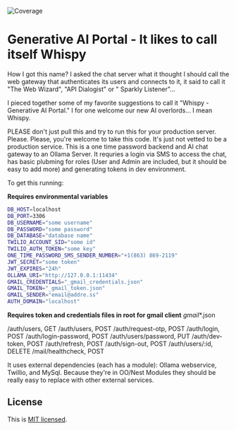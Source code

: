 ![Coverage](https://raw.githubusercontent.com/wiki/snlacks/generative-ai-portal/coverage.svg)

# Generative AI Portal - It likes to call itself Whispy

How I got this name? I asked the chat server what it thought I should call the web gateway that authenticates its users and connects to it, it said to call it "The Web Wizard", "API Dialogist" or " Sparkly Listener"...

I pieced together some of my favorite suggestions to call it "Whispy - Generative AI Portal." I for one welcome our new AI overlords... I mean Whispy.

PLEASE don't just pull this and try to run this for your production server. Please. Please, you're welcome to take this code. It's just not vetted to be a production service. This is a one time password backend and AI chat gateway to an Ollama Server. It requries a login via SMS to access the chat, has basic plubming for roles (User and Admin are included, but it should be easy to add more) and generating tokens in dev environment.

To get this running:

**Requires environmental variables**

```bash
DB_HOST=localhost
DB_PORT=3306
DB_USERNAME="some username"
DB_PASSWORD="some password"
DB_DATABASE="database name"
TWILIO_ACCOUNT_SID="some id"
TWILIO_AUTH_TOKEN="some key"
ONE_TIME_PASSWORD_SMS_SENDER_NUMBER="+1(863) 869-2119"
JWT_SECRET="some token"
JWT_EXPIRES="24h"
OLLAMA_URI="http://127.0.0.1:11434"
GMAIL_CREDENTIALS="_gmail_credentials.json"
GMAIL_TOKEN="_gmail_token.json"
GMAIL_SENDER="email@addre.ss"
AUTH_DOMAIN="localhost"
```

**Requires token and credentials files in root for gmail client**
_gmail_\*.json

/auth/users, GET
/auth/users, POST
/auth/request-otp, POST
/auth/login, POST
/auth/login-password, POST
/auth/users/password, PUT
/auth/dev-token, POST
/auth/refresh, POST
/auth/sign-out, POST
/auth/users/:id, DELETE
/mail/healthcheck, POST

It uses external dependencies (each has a module): Ollama webservice, Twillio, and MySql. Because they're in OO/Nest Modules they should be really easy to replace with other external services.

## License

This is [MIT licensed](LICENSE).
